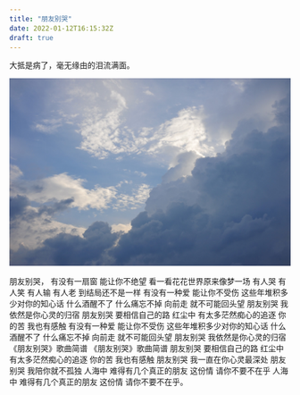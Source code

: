 ```yaml
---
title: "朋友别哭"
date: 2022-01-12T16:15:32Z
draft: true
---
```



大抵是病了，毫无缘由的泪流满面。

![20220112011623](https://raw.githubusercontent.com/Gzk738/vps_picgo/master/images/20220112011623.png)

朋友别哭，
有没有一扇窗
能让你不绝望
看一看花花世界原来像梦一场
有人哭 有人笑
有人输 有人老
到结局还不是一样
有没有一种爱
能让你不受伤
这些年堆积多少对你的知心话
什么酒醒不了
什么痛忘不掉
向前走 就不可能回头望
朋友别哭
我依然是你心灵的归宿
朋友别哭
要相信自己的路
红尘中 有太多茫然痴心的追逐
你的苦 我也有感触
有没有一种爱
能让你不受伤
这些年堆积多少对你的知心话
什么酒醒不了
什么痛忘不掉
向前走 就不可能回头望
朋友别哭
我依然是你心灵的归宿
《朋友别哭》歌曲简谱
《朋友别哭》歌曲简谱
朋友别哭
要相信自己的路
红尘中 有太多茫然痴心的追逐
你的苦 我也有感触
朋友别哭
我一直在你心灵最深处
朋友别哭
我陪你就不孤独
人海中 难得有几个真正的朋友
这份情 请你不要不在乎
人海中 难得有几个真正的朋友
这份情 请你不要不在乎。